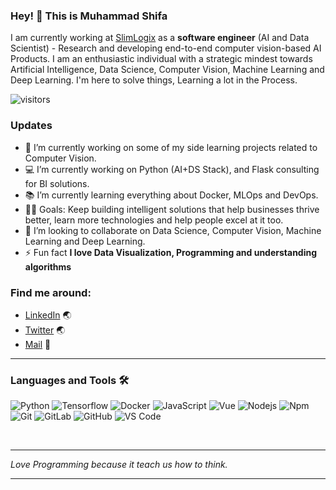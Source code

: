 


### Hey! 👋 This is Muhammad Shifa

I am currently working at [SlimLogix](https://slimlogix.com/) as a **software engineer**  (AI and Data Scientist) - Research and developing end-to-end computer 
vision-based AI Products. I am an enthusiastic individual with a strategic mindest towards Artificial Intelligence, Data Science, Computer Vision, Machine Learning and Deep Learning.
I'm here to solve things, Learning a lot in the Process.

![visitors](https://visitor-badge.glitch.me/badge?page_id=AnjuBanu.AnjuBanu)

### Updates
- 🔭 I’m currently working on some of my side learning projects related to Computer Vision.
- 💻 I’m currently working on Python (AI+DS Stack), and Flask consulting for BI solutions.
- 📚 I’m currently learning everything about Docker, MLOps and DevOps. 
- 💪🏼 Goals: Keep building intelligent solutions that help businesses thrive better, learn more technologies and help people excel at it too.
- 👯 I’m looking to collaborate on Data Science, Computer Vision, Machine Learning and Deep Learning.
- ⚡ Fun fact **I love Data Visualization, Programming and understanding algorithms**

### Find me around:
- [LinkedIn](https://www.linkedin.com/in/muhammad-shifa-9b7832130/) :earth_asia:
- [Twitter](https://twitter.com/muhammadshifa25?lang=en) :earth_asia:
- [Mail](**muhammadshifa102@gmail.com**) :email:

---

### Languages and Tools 🛠 

![Python](http://img.shields.io/badge/-Python-3776AB?style=flat-square&logo=python&logoColor=ffffff)
![Tensorflow](https://badges.aleen42.com/src/tensorflow.svg)
![Docker](https://badges.aleen42.com/src/docker.svg)
![JavaScript](https://badges.aleen42.com/src/javascript.svg)
![Vue](https://badges.aleen42.com/src/vue.svg)
![Nodejs](https://badges.aleen42.com/src/node.svg)
![Npm](https://badges.aleen42.com/src/npm.svg)
![Git](https://img.shields.io/badge/-Git-%23F05032?style=flat-square&logo=git&logoColor=%23ffffff)
![GitLab](https://badges.aleen42.com/src/gitlab.svg)
![GitHub](https://badges.aleen42.com/src/github.svg)
![VS Code](https://badges.aleen42.com/src/visual_studio_code.svg)

<br/>

---

<em>Love Programming because it teach us how to think.</em>

---


